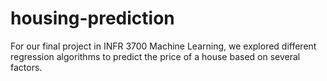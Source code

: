 # housing-prediction
For our final project in INFR 3700 Machine Learning, we explored different regression algorithms to predict the price of a house based on several factors.
